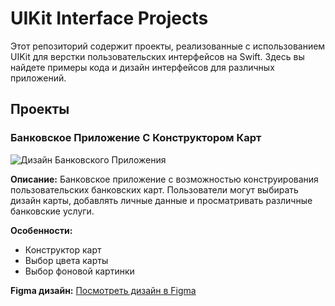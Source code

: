 # UIKit Interface Projects

Этот репозиторий содержит проекты, реализованные с использованием UIKit для верстки пользовательских интерфейсов на Swift. Здесь вы найдете примеры кода и дизайн интерфейсов для различных приложений.

## Проекты

### Банковское Приложение С Конструктором Карт

![Дизайн Банковского Приложения](https://github.com/nectorprog/UIKit-Coding-Layouts/assets/109895680/ef9bc1d4-c00a-4c45-bea0-8f7005ba1d1f)

**Описание:**
Банковское приложение с возможностью конструирования пользовательских банковских карт. Пользователи могут выбирать дизайн карты, добавлять личные данные и просматривать различные банковские услуги.

**Особенности:**
- Конструктор карт
- Выбор цвета карты
- Выбор фоновой картинки

**Figma дизайн:**
[Посмотреть дизайн в Figma](https://www.figma.com/file/QPqI7EfSIhVKUyJYf6nQL7/Untitled?type=design&node-id=0-1&mode=design&t=jEDa1oy6K0xcdFBq-0)
